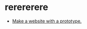 # rerererere
* [Make a website with a prototype.](https://www.figma.com/file/MffVNUpMcWt7PadLsesGtG/Tadi-website?type=design&node-id=2%3A60&mode=design&t=OXsLV3hceLUXcMFU-1)
